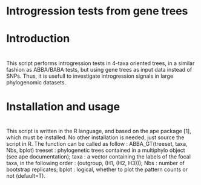 # Introgression tests from gene trees

# Introduction
#
This script performs introgression tests in 4-taxa oriented trees, in a similar fashion as ABBA/BABA tests, but using gene trees as input data instead of SNPs. Thus, it is usefull to investigate introgression signals in large phylogenomic datasets.

# Installation and usage
#
This script is written in the R language, and based on the ape package [1], which must be installed. No other installation is needed, just source the script in R.
The function can be called as follow : ABBA_GT(treeset, taxa, Nbs, bplot)
treeset : phylogenetic trees contained in a multiphylo object (see ape documentation);
taxa : a vector containing the labels of the focal taxa, in the following order : (outgroup, (H1, (H2, H3)));
Nbs : number of bootstrap replicates;
bplot : logical, whether to plot the pattern counts or not (default=T).
